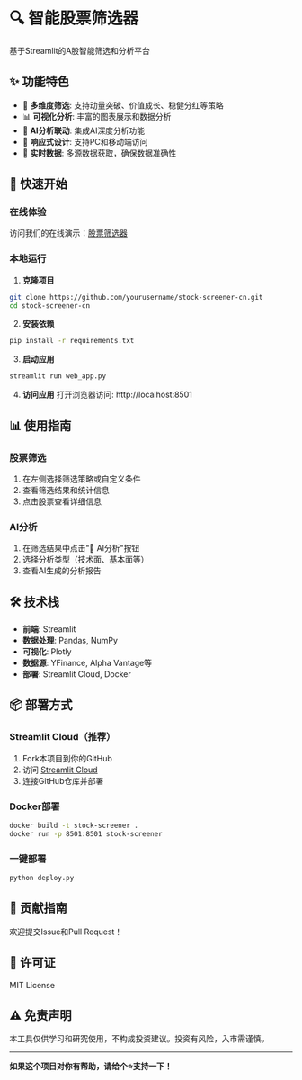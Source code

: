 # 🔍 智能股票筛选器

基于Streamlit的A股智能筛选和分析平台

## ✨ 功能特色

- 🎯 **多维度筛选**: 支持动量突破、价值成长、稳健分红等策略
- 📊 **可视化分析**: 丰富的图表展示和数据分析
- 🤖 **AI分析联动**: 集成AI深度分析功能
- 📱 **响应式设计**: 支持PC和移动端访问
- 🔄 **实时数据**: 多源数据获取，确保数据准确性

## 🚀 快速开始

### 在线体验
访问我们的在线演示：[股票筛选器](https://your-app-url.streamlit.app)

### 本地运行

1. **克隆项目**
```bash
git clone https://github.com/yourusername/stock-screener-cn.git
cd stock-screener-cn
```

2. **安装依赖**
```bash
pip install -r requirements.txt
```

3. **启动应用**
```bash
streamlit run web_app.py
```

4. **访问应用**
打开浏览器访问: http://localhost:8501

## 📊 使用指南

### 股票筛选
1. 在左侧选择筛选策略或自定义条件
2. 查看筛选结果和统计信息
3. 点击股票查看详细信息

### AI分析
1. 在筛选结果中点击"🤖 AI分析"按钮
2. 选择分析类型（技术面、基本面等）
3. 查看AI生成的分析报告

## 🛠️ 技术栈

- **前端**: Streamlit
- **数据处理**: Pandas, NumPy
- **可视化**: Plotly
- **数据源**: YFinance, Alpha Vantage等
- **部署**: Streamlit Cloud, Docker

## 📦 部署方式

### Streamlit Cloud（推荐）
1. Fork本项目到你的GitHub
2. 访问 [Streamlit Cloud](https://share.streamlit.io/)
3. 连接GitHub仓库并部署

### Docker部署
```bash
docker build -t stock-screener .
docker run -p 8501:8501 stock-screener
```

### 一键部署
```bash
python deploy.py
```

## 🤝 贡献指南

欢迎提交Issue和Pull Request！

## 📄 许可证

MIT License

## ⚠️ 免责声明

本工具仅供学习和研究使用，不构成投资建议。投资有风险，入市需谨慎。

---

**如果这个项目对你有帮助，请给个⭐️支持一下！**
